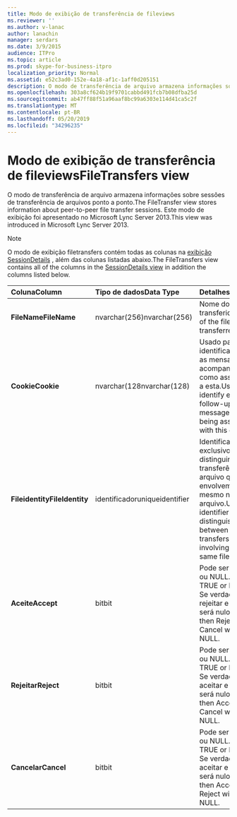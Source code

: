 ```yaml
---
title: Modo de exibição de transferência de fileviews
ms.reviewer: ''
ms.author: v-lanac
author: lanachin
manager: serdars
ms.date: 3/9/2015
audience: ITPro
ms.topic: article
ms.prod: skype-for-business-itpro
localization_priority: Normal
ms.assetid: e52c3ad0-152e-4a18-af1c-1aff0d205151
description: O modo de transferência de arquivo armazena informações sobre sessões de transferência de arquivos ponto a ponto. Este modo de exibição foi apresentado no Microsoft Lync Server 2013.
ms.openlocfilehash: 303a8cf624b19f9701cabbd491fcb7b08dfba25d
ms.sourcegitcommit: ab47ff88f51a96aaf8bc99a6303e114d41ca5c2f
ms.translationtype: MT
ms.contentlocale: pt-BR
ms.lasthandoff: 05/20/2019
ms.locfileid: "34296235"
---
```

# <a name="filetransfers-view"></a><span data-ttu-id="266f1-104">Modo de exibição de transferência de fileviews</span><span class="sxs-lookup"><span data-stu-id="266f1-104">FileTransfers view</span></span>
 
<span data-ttu-id="266f1-105">O modo de transferência de arquivo armazena informações sobre sessões de transferência de arquivos ponto a ponto.</span><span class="sxs-lookup"><span data-stu-id="266f1-105">The FileTransfer view stores information about peer-to-peer file transfer sessions.</span></span> <span data-ttu-id="266f1-106">Este modo de exibição foi apresentado no Microsoft Lync Server 2013.</span><span class="sxs-lookup"><span data-stu-id="266f1-106">This view was introduced in Microsoft Lync Server 2013.</span></span>
  
> [!NOTE]
> <span data-ttu-id="266f1-107">O modo de exibição filetransfers contém todas as colunas na [exibição SessionDetails](sessiondetails-0.md) , além das colunas listadas abaixo.</span><span class="sxs-lookup"><span data-stu-id="266f1-107">The FileTransfers view contains all of the columns in the [SessionDetails view](sessiondetails-0.md) in addition the columns listed below.</span></span>
  
|<span data-ttu-id="266f1-108">**Coluna**</span><span class="sxs-lookup"><span data-stu-id="266f1-108">**Column**</span></span>|<span data-ttu-id="266f1-109">**Tipo de dados**</span><span class="sxs-lookup"><span data-stu-id="266f1-109">**Data Type**</span></span>|<span data-ttu-id="266f1-110">**Detalhes**</span><span class="sxs-lookup"><span data-stu-id="266f1-110">**Details**</span></span>|
|:-----|:-----|:-----|
|<span data-ttu-id="266f1-111">**FileName**</span><span class="sxs-lookup"><span data-stu-id="266f1-111">**FileName**</span></span> <br/> |<span data-ttu-id="266f1-112">nvarchar(256)</span><span class="sxs-lookup"><span data-stu-id="266f1-112">nvarchar(256)</span></span>  <br/> |<span data-ttu-id="266f1-113">Nome do arquivo transferido.</span><span class="sxs-lookup"><span data-stu-id="266f1-113">Name of the file transferred.</span></span>  <br/> |
|<span data-ttu-id="266f1-114">**Cookie**</span><span class="sxs-lookup"><span data-stu-id="266f1-114">**Cookie**</span></span> <br/> |<span data-ttu-id="266f1-115">nvarchar(128</span><span class="sxs-lookup"><span data-stu-id="266f1-115">nvarchar(128)</span></span>  <br/> |<span data-ttu-id="266f1-116">Usado para identificar todas as mensagens de acompanhamento como associadas a esta.</span><span class="sxs-lookup"><span data-stu-id="266f1-116">Used to identify every follow-up message as being associated with this one.</span></span>  <br/> |
|<span data-ttu-id="266f1-117">**Fileidentity**</span><span class="sxs-lookup"><span data-stu-id="266f1-117">**FileIdentity**</span></span> <br/> |<span data-ttu-id="266f1-118">identificador</span><span class="sxs-lookup"><span data-stu-id="266f1-118">uniqueidentifier</span></span>  <br/> |<span data-ttu-id="266f1-119">Identificador exclusivo para distinguir entre as transferências de arquivo que envolvem o mesmo nome de arquivo.</span><span class="sxs-lookup"><span data-stu-id="266f1-119">Unique identifier to distinguish between file transfers involving the same file name.</span></span>  <br/> |
|<span data-ttu-id="266f1-120">**Aceite**</span><span class="sxs-lookup"><span data-stu-id="266f1-120">**Accept**</span></span> <br/> |<span data-ttu-id="266f1-121">bit</span><span class="sxs-lookup"><span data-stu-id="266f1-121">bit</span></span>  <br/> |<span data-ttu-id="266f1-122">Pode ser TRUE ou NULL.</span><span class="sxs-lookup"><span data-stu-id="266f1-122">Can be TRUE or NULL.</span></span> <span data-ttu-id="266f1-123">Se verdadeiro, rejeitar e cancelar será nulo.</span><span class="sxs-lookup"><span data-stu-id="266f1-123">If TRUE, then Reject and Cancel will be NULL.</span></span>  <br/> |
|<span data-ttu-id="266f1-124">**Rejeitar**</span><span class="sxs-lookup"><span data-stu-id="266f1-124">**Reject**</span></span> <br/> |<span data-ttu-id="266f1-125">bit</span><span class="sxs-lookup"><span data-stu-id="266f1-125">bit</span></span>  <br/> |<span data-ttu-id="266f1-126">Pode ser TRUE ou NULL.</span><span class="sxs-lookup"><span data-stu-id="266f1-126">Can be TRUE or NULL.</span></span> <span data-ttu-id="266f1-127">Se verdadeiro, aceitar e cancelar será nulo.</span><span class="sxs-lookup"><span data-stu-id="266f1-127">If TRUE, then Accept and Cancel will be NULL.</span></span>  <br/> |
|<span data-ttu-id="266f1-128">**Cancelar**</span><span class="sxs-lookup"><span data-stu-id="266f1-128">**Cancel**</span></span> <br/> |<span data-ttu-id="266f1-129">bit</span><span class="sxs-lookup"><span data-stu-id="266f1-129">bit</span></span>  <br/> |<span data-ttu-id="266f1-130">Pode ser TRUE ou NULL.</span><span class="sxs-lookup"><span data-stu-id="266f1-130">Can be TRUE or NULL.</span></span> <span data-ttu-id="266f1-131">Se verdadeiro, aceitar e rejeitar será nulo.</span><span class="sxs-lookup"><span data-stu-id="266f1-131">If TRUE, then Accept and Reject will be NULL.</span></span>  <br/> |
   

